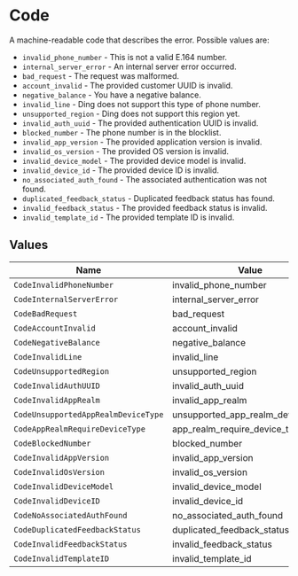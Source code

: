 # Code

A machine-readable code that describes the error. Possible values are:
  * `invalid_phone_number` - This is not a valid E.164 number.
  * `internal_server_error` - An internal server error occurred.
  * `bad_request` - The request was malformed.
  * `account_invalid` - The provided customer UUID is invalid.
  * `negative_balance` - You have a negative balance.
  * `invalid_line` - Ding does not support this type of phone number.
  * `unsupported_region` - Ding does not support this region yet.
  * `invalid_auth_uuid` - The provided authentication UUID is invalid.
  * `blocked_number` - The phone number is in the blocklist.
  * `invalid_app_version` - The provided application version is invalid.
  * `invalid_os_version` - The provided OS version is invalid.
  * `invalid_device_model` - The provided device model is invalid.
  * `invalid_device_id` - The provided device ID is invalid.
  * `no_associated_auth_found` - The associated authentication was not found.
  * `duplicated_feedback_status` - Duplicated feedback status has found.
  * `invalid_feedback_status` - The provided feedback status is invalid.
  * `invalid_template_id` - The provided template ID is invalid.



## Values

| Name                                | Value                               |
| ----------------------------------- | ----------------------------------- |
| `CodeInvalidPhoneNumber`            | invalid_phone_number                |
| `CodeInternalServerError`           | internal_server_error               |
| `CodeBadRequest`                    | bad_request                         |
| `CodeAccountInvalid`                | account_invalid                     |
| `CodeNegativeBalance`               | negative_balance                    |
| `CodeInvalidLine`                   | invalid_line                        |
| `CodeUnsupportedRegion`             | unsupported_region                  |
| `CodeInvalidAuthUUID`               | invalid_auth_uuid                   |
| `CodeInvalidAppRealm`               | invalid_app_realm                   |
| `CodeUnsupportedAppRealmDeviceType` | unsupported_app_realm_device_type   |
| `CodeAppRealmRequireDeviceType`     | app_realm_require_device_type       |
| `CodeBlockedNumber`                 | blocked_number                      |
| `CodeInvalidAppVersion`             | invalid_app_version                 |
| `CodeInvalidOsVersion`              | invalid_os_version                  |
| `CodeInvalidDeviceModel`            | invalid_device_model                |
| `CodeInvalidDeviceID`               | invalid_device_id                   |
| `CodeNoAssociatedAuthFound`         | no_associated_auth_found            |
| `CodeDuplicatedFeedbackStatus`      | duplicated_feedback_status          |
| `CodeInvalidFeedbackStatus`         | invalid_feedback_status             |
| `CodeInvalidTemplateID`             | invalid_template_id                 |
